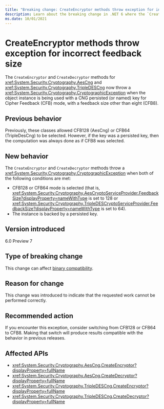 ```yaml
---
title: "Breaking change: CreateEncryptor methods throw exception for incorrect feedback size"
description: Learn about the breaking change in .NET 6 where the `CreateEncryptor` and `CreateDecryptor` methods for `AesCng` and `TripleDESCng` throw an exception for an incorrect feedback size when used with a persisted key for CFB mode.
ms.date: 10/01/2021
---
```

# CreateEncryptor methods throw exception for incorrect feedback size

The `CreateEncryptor` and `CreateDecryptor` methods for <xref:System.Security.Cryptography.AesCng> and <xref:System.Security.Cryptography.TripleDESCng> now throw a <xref:System.Security.Cryptography.CryptographicException> when the object instance is being used with a CNG persisted (or named) key for Cipher Feedback (CFB) mode, with a feedback size other than eight (CFB8).

## Previous behavior

Previously, these classes allowed CFB128 (AesCng) or CFB64 (TripleDesCng) to be selected. However, if the key was a persisted key, then the computation was always done as if CFB8 was selected.

## New behavior

The `CreateEncryptor` and `CreateDecryptor` methods throw a <xref:System.Security.Cryptography.CryptographicException> when both of the following conditions are met:

- CFB128 or CFB64 mode is selected (that is, <xref:System.Security.Cryptography.AesCryptoServiceProvider.FeedbackSize?displayProperty=nameWithType> is set to 128 or <xref:System.Security.Cryptography.TripleDESCryptoServiceProvider.FeedbackSize?displayProperty=nameWithType> is set to 64).
- The instance is backed by a persisted key.

## Version introduced

6.0 Preview 7

## Type of breaking change

This change can affect [binary compatibility](../../categories.md#binary-compatibility).

## Reason for change

This change was introduced to indicate that the requested work cannot be performed correctly.

## Recommended action

If you encounter this exception, consider switching from CFB128 or CFB64 to CFB8. Making that switch will produce results compatible with the behavior in previous releases.

## Affected APIs

- <xref:System.Security.Cryptography.AesCng.CreateEncryptor?displayProperty=fullName>
- <xref:System.Security.Cryptography.AesCng.CreateDecryptor?displayProperty=fullName>
- <xref:System.Security.Cryptography.TripleDESCng.CreateEncryptor?displayProperty=fullName>
- <xref:System.Security.Cryptography.TripleDESCng.CreateDecryptor?displayProperty=fullName>
